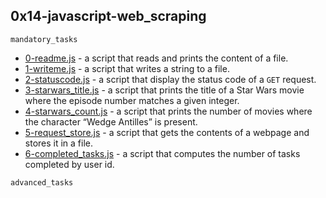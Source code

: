 ## 0x14-javascript-web_scraping

`mandatory_tasks`

* [0-readme.js]() - a script that reads and prints the content of a file.
* [1-writeme.js]() - a script that writes a string to a file.
* [2-statuscode.js]() - a script that display the status code of a `GET` request.
* [3-starwars_title.js]() - a script that prints the title of a Star Wars movie where the episode number matches a given integer.
* [4-starwars_count.js]() - a script that prints the number of movies where the character “Wedge Antilles” is present.
* [5-request_store.js]() - a script that gets the contents of a webpage and stores it in a file.
* [6-completed_tasks.js]() - a script that computes the number of tasks completed by user id.

`advanced_tasks`

